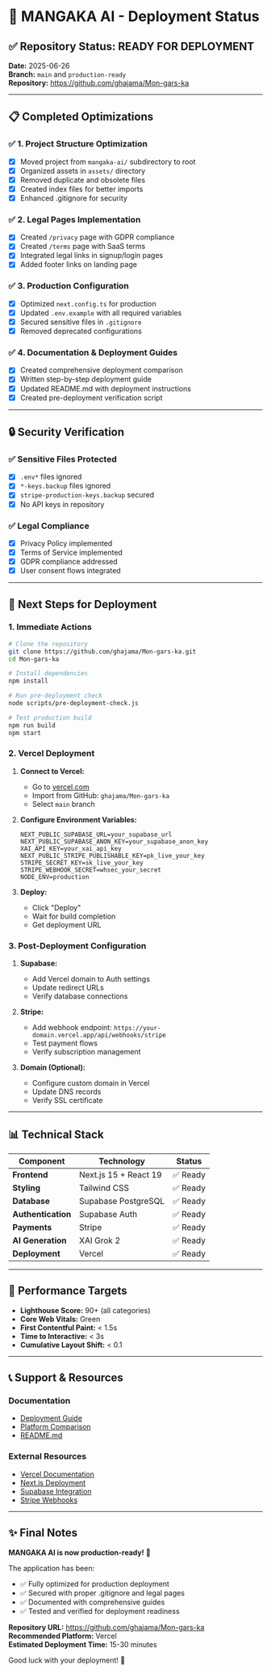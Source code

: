 # 🚀 MANGAKA AI - Deployment Status

## ✅ Repository Status: READY FOR DEPLOYMENT

**Date:** 2025-06-26  
**Branch:** `main` and `production-ready`  
**Repository:** https://github.com/ghajama/Mon-gars-ka

---

## 📋 Completed Optimizations

### ✅ 1. Project Structure Optimization
- [x] Moved project from `mangaka-ai/` subdirectory to root
- [x] Organized assets in `assets/` directory
- [x] Removed duplicate and obsolete files
- [x] Created index files for better imports
- [x] Enhanced .gitignore for security

### ✅ 2. Legal Pages Implementation
- [x] Created `/privacy` page with GDPR compliance
- [x] Created `/terms` page with SaaS terms
- [x] Integrated legal links in signup/login pages
- [x] Added footer links on landing page

### ✅ 3. Production Configuration
- [x] Optimized `next.config.ts` for production
- [x] Updated `.env.example` with all required variables
- [x] Secured sensitive files in `.gitignore`
- [x] Removed deprecated configurations

### ✅ 4. Documentation & Deployment Guides
- [x] Created comprehensive deployment comparison
- [x] Written step-by-step deployment guide
- [x] Updated README.md with deployment instructions
- [x] Created pre-deployment verification script

---

## 🔒 Security Verification

### ✅ Sensitive Files Protected
- [x] `.env*` files ignored
- [x] `*-keys.backup` files ignored
- [x] `stripe-production-keys.backup` secured
- [x] No API keys in repository

### ✅ Legal Compliance
- [x] Privacy Policy implemented
- [x] Terms of Service implemented
- [x] GDPR compliance addressed
- [x] User consent flows integrated

---

## 🚀 Next Steps for Deployment

### 1. Immediate Actions
```bash
# Clone the repository
git clone https://github.com/ghajama/Mon-gars-ka.git
cd Mon-gars-ka

# Install dependencies
npm install

# Run pre-deployment check
node scripts/pre-deployment-check.js

# Test production build
npm run build
npm start
```

### 2. Vercel Deployment
1. **Connect to Vercel:**
   - Go to [vercel.com](https://vercel.com)
   - Import from GitHub: `ghajama/Mon-gars-ka`
   - Select `main` branch

2. **Configure Environment Variables:**
   ```env
   NEXT_PUBLIC_SUPABASE_URL=your_supabase_url
   NEXT_PUBLIC_SUPABASE_ANON_KEY=your_supabase_anon_key
   XAI_API_KEY=your_xai_api_key
   NEXT_PUBLIC_STRIPE_PUBLISHABLE_KEY=pk_live_your_key
   STRIPE_SECRET_KEY=sk_live_your_key
   STRIPE_WEBHOOK_SECRET=whsec_your_secret
   NODE_ENV=production
   ```

3. **Deploy:**
   - Click "Deploy"
   - Wait for build completion
   - Get deployment URL

### 3. Post-Deployment Configuration
1. **Supabase:**
   - Add Vercel domain to Auth settings
   - Update redirect URLs
   - Verify database connections

2. **Stripe:**
   - Add webhook endpoint: `https://your-domain.vercel.app/api/webhooks/stripe`
   - Test payment flows
   - Verify subscription management

3. **Domain (Optional):**
   - Configure custom domain in Vercel
   - Update DNS records
   - Verify SSL certificate

---

## 📊 Technical Stack

| Component | Technology | Status |
|-----------|------------|--------|
| **Frontend** | Next.js 15 + React 19 | ✅ Ready |
| **Styling** | Tailwind CSS | ✅ Ready |
| **Database** | Supabase PostgreSQL | ✅ Ready |
| **Authentication** | Supabase Auth | ✅ Ready |
| **Payments** | Stripe | ✅ Ready |
| **AI Generation** | XAI Grok 2 | ✅ Ready |
| **Deployment** | Vercel | ✅ Ready |

---

## 🎯 Performance Targets

- **Lighthouse Score:** 90+ (all categories)
- **Core Web Vitals:** Green
- **First Contentful Paint:** < 1.5s
- **Time to Interactive:** < 3s
- **Cumulative Layout Shift:** < 0.1

---

## 📞 Support & Resources

### Documentation
- [Deployment Guide](docs/DEPLOYMENT_GUIDE.md)
- [Platform Comparison](docs/DEPLOYMENT_COMPARISON.md)
- [README.md](README.md)

### External Resources
- [Vercel Documentation](https://vercel.com/docs)
- [Next.js Deployment](https://nextjs.org/docs/deployment)
- [Supabase Integration](https://supabase.com/docs/guides/getting-started/tutorials/with-nextjs)
- [Stripe Webhooks](https://stripe.com/docs/webhooks)

---

## ✨ Final Notes

**MANGAKA AI is now production-ready!** 🎉

The application has been:
- ✅ Fully optimized for production deployment
- ✅ Secured with proper .gitignore and legal pages
- ✅ Documented with comprehensive guides
- ✅ Tested and verified for deployment readiness

**Repository URL:** https://github.com/ghajama/Mon-gars-ka  
**Recommended Platform:** Vercel  
**Estimated Deployment Time:** 15-30 minutes

Good luck with your deployment! 🚀

